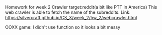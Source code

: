 
Homework for week 2
Crawler target:reddit(a bit like PTT in America)
This web crawler is able to fetch the name of the subreddits.
Link: https://silvercraft.github.io/CS_X/week_2/hw_2/webcrawler.html

OOXX game:
I didn't use function so it looks a bit messy
